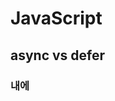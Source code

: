# JavaScript

## async vs defer

### <head>내에 <script>하기

```html
<!DOCTYPE html>
<html lang="en">
  <head>
    <meta charset="UTF-8" />
    <meta http-equiv="X-UA-Compatible" content="IE=edge" />
    <meta name="viewport" content="width=device-width, initial-scale=1.0" />
    <title>Document</title>
    <script src="main.js"></script>
  </head>
  <body></body>
</html>
```

##### 과정

1. HTML을 위에서 아래로 쭉 parsing
2. script 태그가 보이면 main.js를 다운
3. parsing을 멈춘다.
4. 필요한 자바스크립트 파일을 서버에서 다운
5. 자바스크립트 파일 실행
6. 다시 parsing 진행

##### 단점

1. js 파일이 크고, 인터넷이 느리다면 사용자가 웹사이트를 보는데까지 많은 시간이 소요된다.

---

### <body>내 끝에 <script>하기

```html
<!DOCTYPE html>
<html lang="en">
  <head>
    <meta charset="UTF-8" />
    <meta http-equiv="X-UA-Compatible" content="IE=edge" />
    <meta name="viewport" content="width=device-width, initial-scale=1.0" />
    <title>Document</title>
  </head>
  <body>
    <div></div>
    <script src="main.js"></script>
  </body>
</html>
```

##### 과정

1. 브라우저가 HTML 다운 후 위에서 아래로 parsing 후 페이지 준비
2. script 태그가 보이면 서버에서 자바스크립트 파일 받아온다. (fetching)

##### 특징

1. 사용자가 js를 받기 전에도 페이지를 볼 수 있다.
2. 사용자가 기본적인 컨텐츠를 빨리 볼 수 있다.

##### 단점

1. 웹사이트가 js에 의존적이라면. 즉, 사용자가 의미있는 컨텐츠를 보기 위해서는 자바스크립트를 이용해서 서버에 있는 데이터를 받아오거나, DOM 요소를 더 예쁘게 꾸미는 방식으로 동작하는 웹사이트라면 사용자가 정상적인 페이지를 보기 전까지는 사용자가 패칭, 사용하는 시간까지 기다려야한다.

---

### HEAD + async

```html
<!DOCTYPE html>
<html lang="en">
  <head>
    <meta charset="UTF-8" />
    <meta http-equiv="X-UA-Compatible" content="IE=edge" />
    <meta name="viewport" content="width=device-width, initial-scale=1.0" />
    <title>Document</title>
    <script async src="main.js"></script>
  </head>
  <body>
    <div></div>
  </body>
</html>
```

##### 과정

1. 브라우저가 HTML 다운 후 parsing 하다가
2. async를 확인 후 병렬로 main.js 파일을 다운 받으라고 명령한다.
3. 명령 후 HTML parsing하다가
4. main.js 다운 완료되면 그때 parsing 멈춘 후 다운 완료된 main.js 실행
5. main.js 실행 완료 후 나머지 HTML parsing한다.

##### 장점

1. fetching이 parsing하는 동안 병렬적으로 일어나기 때문에 다운로드 받는 시간 절약할 수 있다.

##### 단점

1.  자바스크립트가 HTML이 parsing되기도 전에 실행이 되기 때문에 querySelector를 이용해 DOM요소를 조작하는 코드가 있다면, 조작하려고 하는 시점에 HTML이 원하는 요소가 아직 정의되어 있지 않을 수가 있다.
2.  HTML을 parsing하는 동안에 언제든지 자바스크립트를 실행하기 위해서 멈출 수 있기 때문에 사용자가 페이지를 보는데 시간이 걸릴 수 있다.
3.  자바스크립트를 여러개 script하면 정의된 script 순서와는 상관없이 먼저 다운된 자바스크립트부터 실행이 되기 때문에 순서에 의존적인 자바스크립트라면 문제가 발생한다.

---

### HEAD + defer

```html
<!DOCTYPE html>
<html lang="en">
  <head>
    <meta charset="UTF-8" />
    <meta http-equiv="X-UA-Compatible" content="IE=edge" />
    <meta name="viewport" content="width=device-width, initial-scale=1.0" />
    <title>Document</title>
    <script defer src="main.js"></script>
  </head>
  <body>
    <div></div>
  </body>
</html>
```

##### 과정

1. 브라우저가 HTML 다운 후 parsing 하다가
2. script defer를 확인 후 main.js 다운 받으라고 명령한다.
3. 명령 후 나머지 HTML을 끝까지 parsing한다.
4. HTML parsing을 끝낸 다음에 다운된 자바스크립트를 실행한다.

##### 장점

1. fetching이 parsing하는 동안 병렬적으로 일어나기 때문에 다운로드 받는 시간 절약할 수 있다.
2. parsing하는 동안 자바스크립트 다운을 다 받아놓은 이후 순서대로 실행하기 때문에 원하는대로 스크립트가 실행된다.

##### 단점

1.  자바스크립트가 HTML이 parsing되기도 전에 실행이 되기 때문에 querySelector를 이용해 DOM요소를 조작하는 코드가 있다면, 조작하려고 하는 시점에 HTML이 원하는 요소가 아직 정의되어 있지 않을 수가 있다.
2.  HTML을 parsing하는 동안에 언제든지 자바스크립트를 실행하기 위해서 멈출 수 있기 때문에 사용자가 페이지를 보는데 시간이 걸릴 수 있다.

---
